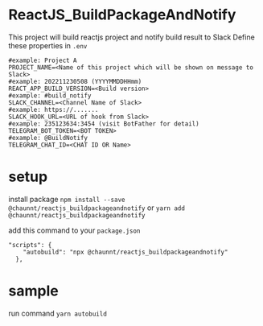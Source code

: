 # ReactJS_BuildPackageAndNotify
This project will build reactjs project and notify build result to Slack
Define these properties in `.env`
```
#example: Project A
PROJECT_NAME=<Name of this project which will be shown on message to Slack>
#example: 202211230508 (YYYYMMDDHHmm)
REACT_APP_BUILD_VERSION=<Build version>
#example: #build_notify
SLACK_CHANNEL=<Channel Name of Slack>
#example: https://.......
SLACK_HOOK_URL=<URL of hook from Slack> 
#example: 235123634:3454 (visit BotFather for detail)
TELEGRAM_BOT_TOKEN=<BOT TOKEN> 
#example: @BuildNotify
TELEGRAM_CHAT_ID=<CHAT ID OR Name>
```
# setup
install package
`npm install --save @chaunnt/reactjs_buildpackageandnotify` or `yarn add @chaunnt/reactjs_buildpackageandnotify`

add this command to your `package.json`
```
"scripts": {
    "autobuild": "npx @chaunnt/reactjs_buildpackageandnotify"
  },
```
# sample 
run command `yarn autobuild`

